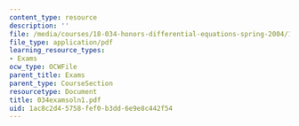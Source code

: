 ```yaml
---
content_type: resource
description: ''
file: /media/courses/18-034-honors-differential-equations-spring-2004/1ac8c2d45758fef0b3dd6e9e8c442f54_034examsoln1.pdf
file_type: application/pdf
learning_resource_types:
- Exams
ocw_type: OCWFile
parent_title: Exams
parent_type: CourseSection
resourcetype: Document
title: 034examsoln1.pdf
uid: 1ac8c2d4-5758-fef0-b3dd-6e9e8c442f54
---
```

